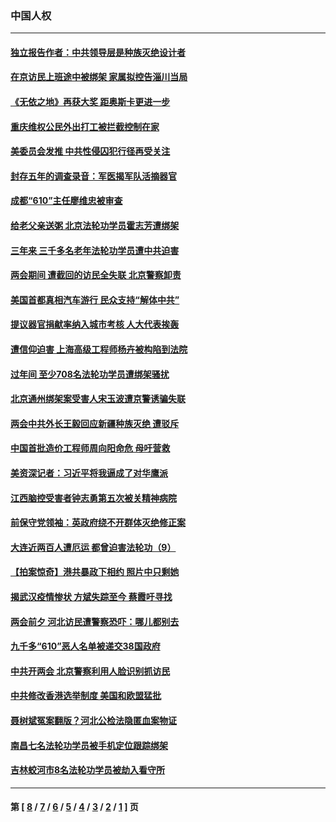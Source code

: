 ### 中国人权
---
#### [独立报告作者：中共领导层是种族灭绝设计者](../../pages/ncid278/n12800129.md) 
#### [在京访民上班途中被绑架 家属拟控告淄川当局](../../pages/ncid278/n12800012.md) 
#### [《无依之地》再获大奖 距奥斯卡更进一步](../../pages/ncid278/n12799933.md) 
#### [重庆维权公民外出打工被拦截控制在家](../../pages/ncid278/n12799872.md) 
#### [美委员会发推 中共性侵囚犯行径再受关注](../../pages/ncid278/n12799382.md) 
#### [封存五年的调查录音：军医揭军队活摘器官](../../pages/ncid278/n12798692.md) 
#### [成都“610”主任廖维忠被审查](../../pages/ncid278/n12795367.md) 
#### [给老父亲送粥 北京法轮功学员霍志芳遭绑架](../../pages/ncid278/n12796964.md) 
#### [三年来 三千多名老年法轮功学员遭中共迫害](../../pages/ncid278/n12797487.md) 
#### [两会期间 遭截回的访民全失联 北京警察卸责](../../pages/ncid278/n12796723.md) 
#### [美国首都真相汽车游行 民众支持“解体中共”](../../pages/ncid278/n12797345.md) 
#### [提议器官捐献率纳入城市考核 人大代表挨轰](../../pages/ncid278/n12795531.md) 
#### [遭信仰迫害 上海高级工程师杨卉被构陷到法院](../../pages/ncid278/n12795303.md) 
#### [过年间 至少708名法轮功学员遭绑架骚扰](../../pages/ncid278/n12794976.md) 
#### [北京通州绑架案受害人宋玉波遭京警诱骗失联](../../pages/ncid278/n12794963.md) 
#### [两会中共外长王毅回应新疆种族灭绝 遭驳斥](../../pages/ncid278/n12795104.md) 
#### [中国首批造价工程师周向阳命危 母吁营救](../../pages/ncid278/n12794588.md) 
#### [美资深记者：习近平将我逼成了对华鹰派](../../pages/ncid278/n12794634.md) 
#### [江西脑控受害者钟志勇第五次被关精神病院](../../pages/ncid278/n12794364.md) 
#### [前保守党领袖：英政府绕不开群体灭绝修正案](../../pages/ncid278/n12794077.md) 
#### [大连近两百人遭厄运 都曾迫害法轮功（9）](../../pages/ncid278/n12787309.md) 
#### [【拍案惊奇】港共暴政下相约 照片中只剩她](../../pages/ncid278/n12793489.md) 
#### [揭武汉疫情惨状 方斌失踪至今 蔡霞吁寻找](../../pages/ncid278/n12793837.md) 
#### [两会前夕 河北访民遭警察恐吓：哪儿都别去](../../pages/ncid278/n12793626.md) 
#### [九千多“610”恶人名单被递交38国政府](../../pages/ncid278/n12793222.md) 
#### [中共开两会 北京警察利用人脸识别抓访民](../../pages/ncid278/n12793531.md) 
#### [中共修改香港选举制度 美国和欧盟猛批](../../pages/ncid278/n12793091.md) 
#### [聂树斌冤案翻版？河北公检法隐匿血案物证](../../pages/ncid278/n12792708.md) 
#### [南昌七名法轮功学员被手机定位跟踪绑架](../../pages/ncid278/n12792813.md) 
#### [吉林蛟河市8名法轮功学员被劫入看守所](../../pages/ncid278/n12792196.md) 

---
#### 第 [ [8](./8.md) / [7](./7.md) / [6](./6.md) / [5](./5.md) / [4](./4.md) / [3](./3.md) / [2](./2.md) / [1](./1.md) ] 页
